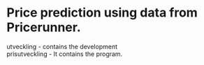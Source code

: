 # Price prediction using data from Pricerunner.
utveckling - contains the development<br>
prisutveckling - It contains the program.<br>